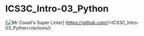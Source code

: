 # ICS3C_Intro-03_Python
[![Mr Coxall's Super Linter](https://github.com/<ICS3C-Programming-Jason-G>/<ICS3C_Intro-03_Python>/workflows/Mr%20Coxall's%20Super%20Linter/badge.svg)]
(https://github.com/<ICS3C-Programming-Jason-G>/<ICS3C_Intro-03_Python>/actions/)
